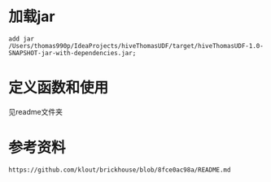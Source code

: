 # 加载jar
```hiveql
add jar /Users/thomas990p/IdeaProjects/hiveThomasUDF/target/hiveThomasUDF-1.0-SNAPSHOT-jar-with-dependencies.jar;
```

# 定义函数和使用 
见readme文件夹


# 参考资料
```
https://github.com/klout/brickhouse/blob/8fce0ac98a/README.md
```